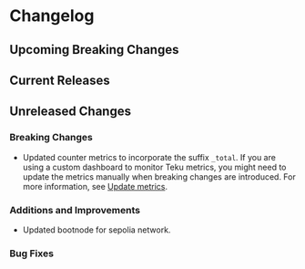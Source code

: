# Changelog

## Upcoming Breaking Changes

## Current Releases

## Unreleased Changes

### Breaking Changes

- Updated counter metrics to incorporate the suffix `_total`. If you are using a custom dashboard to monitor Teku metrics, you might need to update the metrics manually when breaking changes are introduced. For more information, see [Update metrics](../../how-to/monitor/update-metrics.md).

### Additions and Improvements

- Updated bootnode for sepolia network.

### Bug Fixes
